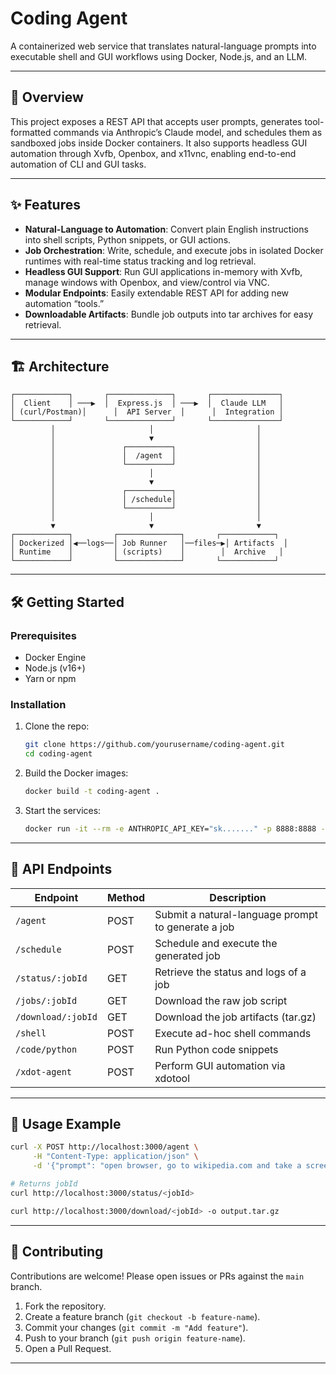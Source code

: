 # Coding Agent

A containerized web service that translates natural-language prompts into executable shell and GUI workflows using Docker, Node.js, and an LLM.

---

## 🚀 Overview

This project exposes a REST API that accepts user prompts, generates tool-formatted commands via Anthropic’s Claude model, and schedules them as sandboxed jobs inside Docker containers. It also supports headless GUI automation through Xvfb, Openbox, and x11vnc, enabling end-to-end automation of CLI and GUI tasks.

---

## ✨ Features

- **Natural-Language to Automation**: Convert plain English instructions into shell scripts, Python snippets, or GUI actions.
- **Job Orchestration**: Write, schedule, and execute jobs in isolated Docker runtimes with real-time status tracking and log retrieval.
- **Headless GUI Support**: Run GUI applications in-memory with Xvfb, manage windows with Openbox, and view/control via VNC.
- **Modular Endpoints**: Easily extendable REST API for adding new automation “tools.”
- **Downloadable Artifacts**: Bundle job outputs into tar archives for easy retrieval.

---

## 🏗 Architecture

```plaintext
┌────────────┐       ┌──────────────┐       ┌───────────────┐
│  Client    │ ───▶  │  Express.js  │ ───▶  │  Claude LLM   │
│ (curl/Postman)│      │  API Server  │      │  Integration │
└────────────┘       └──────────────┘       └───────────────┘
         │                     │                       │
         │                     ▼                       │
         │               ┌──────────┐                  │
         │               │  /agent  │                  │
         │               └──────────┘                  │
         │                     │                       │
         │                     ▼                       │
         │               ┌──────────┐                  │
         │               │ /schedule│                  │
         │               └──────────┘                  │
         │                     │                       │
         ▼                     ▼                       ▼
┌────────────┐         ┌──────────────┐       ┌────────────┐
│ Dockerized │◀──logs──│ Job Runner   │──files─▶│ Artifacts  │
│ Runtime    │         │ (scripts)    │        │  Archive   │
└────────────┘         └──────────────┘       └────────────┘
```

---

## 🛠️ Getting Started

### Prerequisites

- Docker Engine
- Node.js (v16+)
- Yarn or npm

### Installation

1. Clone the repo:

   ```bash
   git clone https://github.com/yourusername/coding-agent.git
   cd coding-agent
   ```

2. Build the Docker images:

   ```bash
   docker build -t coding-agent .
   ```

3. Start the services:

   ```bash
   docker run -it --rm -e ANTHROPIC_API_KEY="sk......." -p 8888:8888 -p 6080:6080 -p 3000:3000 -v /var/run/docker.sock:/var/run/docker.sock -v /tmp/coding-agent-jobs:/home/agentuser/agent-api/jobs coding-agent
   ```

---

## 🎯 API Endpoints

| Endpoint           | Method | Description                                        |
| ------------------ | ------ | -------------------------------------------------- |
| `/agent`           | POST   | Submit a natural-language prompt to generate a job |
| `/schedule`        | POST   | Schedule and execute the generated job             |
| `/status/:jobId`   | GET    | Retrieve the status and logs of a job              |
| `/jobs/:jobId`     | GET    | Download the raw job script                        |
| `/download/:jobId` | GET    | Download the job artifacts (tar.gz)                |
| `/shell`           | POST   | Execute ad-hoc shell commands                      |
| `/code/python`     | POST   | Run Python code snippets                           |
| `/xdot-agent`      | POST   | Perform GUI automation via xdotool                 |

---

## 📖 Usage Example

```bash
curl -X POST http://localhost:3000/agent \
     -H "Content-Type: application/json" \
     -d '{"prompt": "open browser, go to wikipedia.com and take a screenshot"}'

# Returns jobId
curl http://localhost:3000/status/<jobId>

curl http://localhost:3000/download/<jobId> -o output.tar.gz
```

---

## 🤝 Contributing

Contributions are welcome! Please open issues or PRs against the `main` branch.

1. Fork the repository.
2. Create a feature branch (`git checkout -b feature-name`).
3. Commit your changes (`git commit -m "Add feature"`).
4. Push to your branch (`git push origin feature-name`).
5. Open a Pull Request.

---
